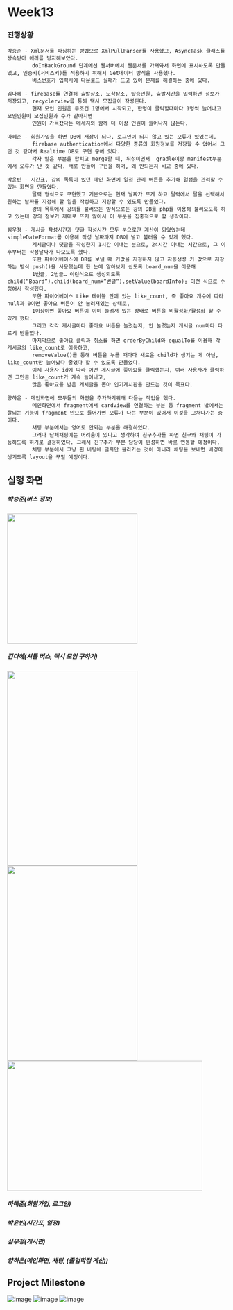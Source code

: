 # Week13

### 진행상황

    박승준 - Xml문서를 파싱하는 방법으로 XmlPullParser를 사용했고, AsyncTask 클래스를 상속받아 에러를 방지해보았다.
            doInBackGround 단계에선 웹서버에서 웹문서를 가져와서 화면에 표시하도록 만들었고, 인증키(서비스키)를 적용하기 위해서 Get데이터 방식을 사용했다.
            버스번호가 입력시에 다운로드 실패가 뜨고 있어 문제를 해결하는 중에 있다.
    
    김다혜 - firebase를 연결해 출발장소, 도착장소, 탑승인원, 출발시간을 입력하면 정보가 저장되고, recyclerview를 통해 택시 모집글이 작성된다. 
            현재 모인 인원은 무조건 1명에서 시작되고, 한명이 클릭할때마다 1명씩 늘어나고 모인인원이 모집인원과 수가 같아지면 
            인원이 가득찼다는 메세지와 함께 더 이상 인원이 늘어나지 않는다.
    
    마혜준 - 회원가입을 하면 DB에 저장이 되나, 로그인이 되지 않고 있는 오류가 있었는데, 
            firebase authentication에서 다양한 종류의 회원정보를 저장할 수 없어서 그런 것 같아서 Realtime DB로 구현 중에 있다. 
            각자 맡은 부분을 합치고 merge할 때, 뒤섞이면서  gradle이랑 manifest부분에서 오류가 난 것 같다. 새로 만들어 구현을 하며, 왜 안되는지 비교 중에 있다.
    
    박윤빈 - 시간표, 강의 목록이 있던 메인 화면에 일정 관리 버튼을 추가해 일정을 관리할 수 있는 화면을 만들었다. 
            달력 형식으로 구현했고 기본으로는 현재 날짜가 뜨게 하고 달력에서 달을 선택해서 원하는 날짜를 지정해 할 일을 작성하고 저장할 수 있도록 만들었다. 
            강의 목록에서 강의를 불러오는 방식으로는 강의 DB를 php를 이용해 불러오도록 하고 있는데 강의 정보가 제대로 뜨지 않아서 이 부분을 집중적으로 할 생각이다.
    
    심우정 - 게시글 작성시간과 댓글 작성시간 모두 분으로만 계산이 되었었는데 simpleDateFormat를 이용해 작성 날짜까지 DB에 넣고 불러올 수 있게 했다. 
            게시글이나 댓글을 작성한지 1시간 이내는 분으로, 24시간 이내는 시간으로, 그 이후부터는 작성날짜가 나오도록 했다.
            또한 파이어베이스에 DB를 보낼 때 키값을 지정하지 않고 자동생성 키 값으로 저장하는 방식 push()을 사용했는데 한 눈에 알아보기 쉽도록 board_num을 이용해 
            1번글, 2번글… 이런식으로 생성되도록 child(“Board”).child(board_num+”번글”).setValue(boardInfo); 이런 식으로 수정해서 작성했다.
            또한 파이어베이스 Like 테이블 안에 있는 like_count, 즉 좋아요 개수에 따라 null과 0이면 좋아요 버튼이 안 눌려져있는 상태로, 
            1이상이면 좋아요 버튼이 이미 눌려져 있는 상태로 버튼을 비활성화/활성화 할 수 있게 했다.  
            그리고 각각 게시글마다 좋아요 버튼을 눌렀는지, 안 눌렀는지 게시글 num마다 다르게 만들었다.
            마지막으로 좋아요 클릭과 취소를 하면 orderByChild와 equalTo를 이용해 각 게시글의 like_count로 이동하고, 
            removeValue()를 통해 버튼을 누를 때마다 새로운 child가 생기는 게 아닌, like_count만 늘어났다 줄었다 할 수 있도록 만들었다.
            이제 사용자 id에 따라 어떤 게시글에 좋아요를 클릭했는지, 여러 사용자가 클릭하면 그만큼 like_count가 계속 늘어나고, 
            많은 좋아요를 받은 게시글을 뽑아 인기게시판을 만드는 것이 목표다.
    
    양하은 - 메인화면에 모두들의 화면을 추가하기위해 다듬는 작업을 했다. 
            메인화면에서 fragment에서 cardview를 연결하는 부분 등 fragment 밖에서는 잘되는 기능이 fragment 안으로 들어가면 오류가 나는 부분이 있어서 이것을 고쳐나가는 중이다.  
            채팅 부분에서는 영어로 안되는 부분을 해결하였다. 
            그러나 단체채팅에는 어려움이 있다고 생각하여 친구추가를 하면 친구와 채팅이 가능하도록 하기로 결정하였다. 그래서 친구추가 부분 담당이 완성하면 바로 연동할 예정이다.
            채팅 부분에서 그냥 흰 바탕에 글자만 올라가는 것이 아니라 채팅을 보내면 배경이 생기도록 layout을 꾸밀 예정이다.
            
## 실행 화면
##### 박승준(버스 정보)
<img src="https://user-images.githubusercontent.com/80022793/120227691-9bc85080-c284-11eb-995c-3ae3fbc7b8f1.png" width="300" height="300">

##### 김다혜(셔틀 버스, 택시 모임 구하기)
<img src="https://user-images.githubusercontent.com/80022793/120227721-ada9f380-c284-11eb-83a5-8d082ea3f191.png" width="300" height="450"><img src="https://user-images.githubusercontent.com/80022793/120227734-b39fd480-c284-11eb-9899-edd73e895e40.png" width="300" height="450">
<img src="https://user-images.githubusercontent.com/80022793/120227744-b8fd1f00-c284-11eb-9689-1896981dab1f.png" width="450" height="300">

##### 마혜준(회원가입, 로그인)

##### 박윤빈(시간표, 일정)

##### 심우정(게시판)

##### 양하은(메인화면, 채팅, (졸업학점 계산))
            
## Project Milestone
![image](https://user-images.githubusercontent.com/80022793/120225254-dbd90480-c27f-11eb-8522-821f5722b238.png)
![image](https://user-images.githubusercontent.com/80022793/120225400-1e024600-c280-11eb-9889-55edd0bb2a7f.png)
![image](https://user-images.githubusercontent.com/80022793/120225450-3d996e80-c280-11eb-9e16-b458edc0adb3.png)
